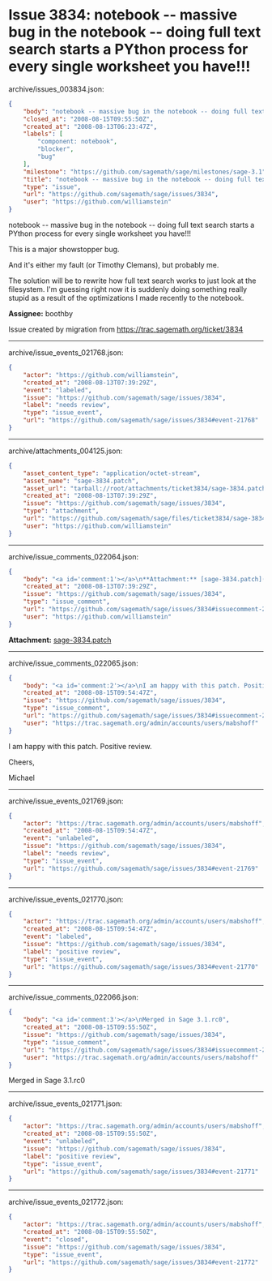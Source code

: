# Issue 3834: notebook -- massive bug in the notebook -- doing full text search starts a PYthon process for every single worksheet you have!!!

archive/issues_003834.json:
```json
{
    "body": "notebook -- massive bug in the notebook -- doing full text search starts a PYthon process for every single worksheet you have!!!\n\nThis is a major showstopper bug.\n\nAnd it's either my fault (or Timothy Clemans), but probably me. \n\nThe solution will be to rewrite how full text search works to just look at the filesystem.\nI'm guessing right now it is suddenly doing something really stupid as a result of the \noptimizations I made recently to the notebook.\n\n**Assignee:** boothby\n\nIssue created by migration from https://trac.sagemath.org/ticket/3834\n\n",
    "closed_at": "2008-08-15T09:55:50Z",
    "created_at": "2008-08-13T06:23:47Z",
    "labels": [
        "component: notebook",
        "blocker",
        "bug"
    ],
    "milestone": "https://github.com/sagemath/sage/milestones/sage-3.1",
    "title": "notebook -- massive bug in the notebook -- doing full text search starts a PYthon process for every single worksheet you have!!!",
    "type": "issue",
    "url": "https://github.com/sagemath/sage/issues/3834",
    "user": "https://github.com/williamstein"
}
```
notebook -- massive bug in the notebook -- doing full text search starts a PYthon process for every single worksheet you have!!!

This is a major showstopper bug.

And it's either my fault (or Timothy Clemans), but probably me. 

The solution will be to rewrite how full text search works to just look at the filesystem.
I'm guessing right now it is suddenly doing something really stupid as a result of the 
optimizations I made recently to the notebook.

**Assignee:** boothby

Issue created by migration from https://trac.sagemath.org/ticket/3834





---

archive/issue_events_021768.json:
```json
{
    "actor": "https://github.com/williamstein",
    "created_at": "2008-08-13T07:39:29Z",
    "event": "labeled",
    "issue": "https://github.com/sagemath/sage/issues/3834",
    "label": "needs review",
    "type": "issue_event",
    "url": "https://github.com/sagemath/sage/issues/3834#event-21768"
}
```



---

archive/attachments_004125.json:
```json
{
    "asset_content_type": "application/octet-stream",
    "asset_name": "sage-3834.patch",
    "asset_url": "tarball://root/attachments/ticket3834/sage-3834.patch",
    "created_at": "2008-08-13T07:39:29Z",
    "issue": "https://github.com/sagemath/sage/issues/3834",
    "type": "attachment",
    "url": "https://github.com/sagemath/sage/files/ticket3834/sage-3834.patch",
    "user": "https://github.com/williamstein"
}
```



---

archive/issue_comments_022064.json:
```json
{
    "body": "<a id='comment:1'></a>\n**Attachment:** [sage-3834.patch](https://github.com/sagemath/sage/files/ticket3834/sage-3834.patch)",
    "created_at": "2008-08-13T07:39:29Z",
    "issue": "https://github.com/sagemath/sage/issues/3834",
    "type": "issue_comment",
    "url": "https://github.com/sagemath/sage/issues/3834#issuecomment-22064",
    "user": "https://github.com/williamstein"
}
```

<a id='comment:1'></a>
**Attachment:** [sage-3834.patch](https://github.com/sagemath/sage/files/ticket3834/sage-3834.patch)



---

archive/issue_comments_022065.json:
```json
{
    "body": "<a id='comment:2'></a>\nI am happy with this patch. Positive review.\n\nCheers,\n\nMichael",
    "created_at": "2008-08-15T09:54:47Z",
    "issue": "https://github.com/sagemath/sage/issues/3834",
    "type": "issue_comment",
    "url": "https://github.com/sagemath/sage/issues/3834#issuecomment-22065",
    "user": "https://trac.sagemath.org/admin/accounts/users/mabshoff"
}
```

<a id='comment:2'></a>
I am happy with this patch. Positive review.

Cheers,

Michael



---

archive/issue_events_021769.json:
```json
{
    "actor": "https://trac.sagemath.org/admin/accounts/users/mabshoff",
    "created_at": "2008-08-15T09:54:47Z",
    "event": "unlabeled",
    "issue": "https://github.com/sagemath/sage/issues/3834",
    "label": "needs review",
    "type": "issue_event",
    "url": "https://github.com/sagemath/sage/issues/3834#event-21769"
}
```



---

archive/issue_events_021770.json:
```json
{
    "actor": "https://trac.sagemath.org/admin/accounts/users/mabshoff",
    "created_at": "2008-08-15T09:54:47Z",
    "event": "labeled",
    "issue": "https://github.com/sagemath/sage/issues/3834",
    "label": "positive review",
    "type": "issue_event",
    "url": "https://github.com/sagemath/sage/issues/3834#event-21770"
}
```



---

archive/issue_comments_022066.json:
```json
{
    "body": "<a id='comment:3'></a>\nMerged in Sage 3.1.rc0",
    "created_at": "2008-08-15T09:55:50Z",
    "issue": "https://github.com/sagemath/sage/issues/3834",
    "type": "issue_comment",
    "url": "https://github.com/sagemath/sage/issues/3834#issuecomment-22066",
    "user": "https://trac.sagemath.org/admin/accounts/users/mabshoff"
}
```

<a id='comment:3'></a>
Merged in Sage 3.1.rc0



---

archive/issue_events_021771.json:
```json
{
    "actor": "https://trac.sagemath.org/admin/accounts/users/mabshoff",
    "created_at": "2008-08-15T09:55:50Z",
    "event": "unlabeled",
    "issue": "https://github.com/sagemath/sage/issues/3834",
    "label": "positive review",
    "type": "issue_event",
    "url": "https://github.com/sagemath/sage/issues/3834#event-21771"
}
```



---

archive/issue_events_021772.json:
```json
{
    "actor": "https://trac.sagemath.org/admin/accounts/users/mabshoff",
    "created_at": "2008-08-15T09:55:50Z",
    "event": "closed",
    "issue": "https://github.com/sagemath/sage/issues/3834",
    "type": "issue_event",
    "url": "https://github.com/sagemath/sage/issues/3834#event-21772"
}
```
